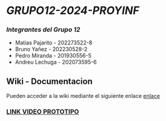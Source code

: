 # _GRUPO12-2024-PROYINF_

### *Integrantes del Grupo 12* ###
* Matias Pajarito - 202273522-8
* Bruno Yañez - 202230528-2
* Pedro Miranda - 201930556-5
* Andreu Lechuga - 202073595-6

## Wiki - Documentacion

Pueden acceder a la wiki mediante el siguiente enlace [enlace](https://github.com/MatiasPajarito/GRUPO12-2024-PROYINF/wiki)

### [LINK VIDEO PROTOTIPO](https://www.youtube.com/watch?v=TAgy9_8pgcM)
